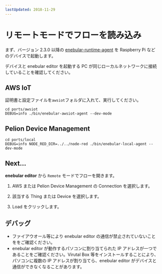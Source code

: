 ```yaml
---
lastUpdated: 2018-11-29
---
```


# リモートモードでフローを読み込み

まず、バージョン 2.3.0 以降の [enebular-runtime-agent](https://github.com/enebular/enebular-runtime-agent/releases) を Raspberry Pi などのデバイスで起動します。

デバイスと enebular editor を起動する PC が同じローカルネットワークに接続していることを確認してください。

## AWS IoT

証明書と設定ファイルを`awsiot`フォルダに入れて、実行してください。

```
cd ports/awsiot
DEBUG=info ./bin/enebular-awsiot-agent --dev-mode
```

## Pelion Device Management

```
cd ports/local
DEBUG=info NODE_RED_DIR=../../node-red ./bin/enebular-local-agent --dev-mode
```

## Next...

**enebular editor** から `Remote` モードでフローを開きます。

1. AWS または Pelion Device Management の Connection を選択します。

1. 該当する Thing または Device を選択します。

1. Load をクリックします。

## デバッグ

- ファイアウオール等により enebular editor の通信が禁止されていないことををご確認ください。
- enebular editor が動作するパソコンに割り当てられた IP アドレスが一つであることをご確認ください。Virutal Box 等をインストールすることにより、パソコンに複数の IP アドレスが割り当てら、enebular editor がデバイスと通信ができなくなることがあります。
